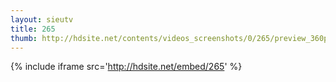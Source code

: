 ```yaml
---
layout: sieutv
title: 265
thumb: http://hdsite.net/contents/videos_screenshots/0/265/preview_360p.mp4.jpg
---
```

{% include iframe src='http://hdsite.net/embed/265' %}
 

